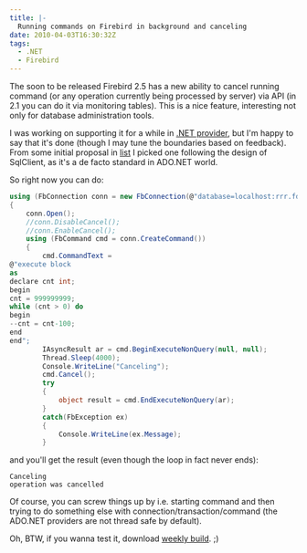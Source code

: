 ```yaml
---
title: |-
  Running commands on Firebird in background and canceling
date: 2010-04-03T16:30:32Z
tags:
  - .NET
  - Firebird
---
```

The soon to be released Firebird 2.5 has a new ability to cancel running command (or any operation currently being processed by server) via API (in 2.1 you can do it via monitoring tables). This is a nice feature, interesting not only for database administration tools.

I was working on supporting it for a while in [.NET provider][1], but I'm happy to say that it's done (though I may tune the boundaries based on feedback). From some initial proposal in [list][2] I picked one following the design of SqlClient, as it's a de facto standard in ADO.NET world.

So right now you can do:

```csharp
using (FbConnection conn = new FbConnection(@"database=localhost:rrr.fdb;user=sysdba;password=masterkey"))
{
	conn.Open();
	//conn.DisableCancel();
	//conn.EnableCancel();
	using (FbCommand cmd = conn.CreateCommand())
	{
		cmd.CommandText =
@"execute block
as
declare cnt int;
begin
cnt = 999999999;
while (cnt > 0) do
begin
--cnt = cnt-100;
end
end";
		IAsyncResult ar = cmd.BeginExecuteNonQuery(null, null);
		Thread.Sleep(4000);
		Console.WriteLine("Canceling");
		cmd.Cancel();
		try
		{
			object result = cmd.EndExecuteNonQuery(ar);
		}
		catch(FbException ex)
		{
			Console.WriteLine(ex.Message);
		}
```

and you'll get the result (even though the loop in fact never ends):

```text
Canceling
operation was cancelled
```

Of course, you can screw things up by i.e. starting command and then trying to do something else with connection/transaction/command (the ADO.NET providers are not thread safe by default).

Oh, BTW, if you wanna test it, download [weekly build][3]. ;)

[1]: http://firebirdsql.org/index.php?op=files&id=netprovider
[2]: http://firebirdsql.org/index.php?op=lists
[3]: http://netprovider.cincura.net/